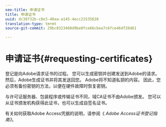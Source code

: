 ```yaml
---
seo-title: 申请证书
title: 申请证书
uuid: dc38732b-c8e3-40aa-a145-4ecc21535628
translation-type: tm+mt
source-git-commit: 29bc8323460d9be0fce66cbea7c6fce46df20d61

---
```



# 申请证书{#requesting-certificates}

登记是向Adobe请求证书的过程。 您可以生成密钥并创建发送到Adobe的请求。 然后，Adobe生成证书并将其发送回您。 Adobe将不知道私钥的内容。 因此，您必须有备份密钥的方法，以便在硬件故障时恢复密钥。

与许可证服务器、包装程序或传输证书不同，域CA证书不由Adobe颁发。 您可以从证书颁发机构获得此证书，也可以生成自签名证书。

有关如何获取Adobe Access凭据的说明，请参阅《 *Adobe Access证书登记指南》*。
